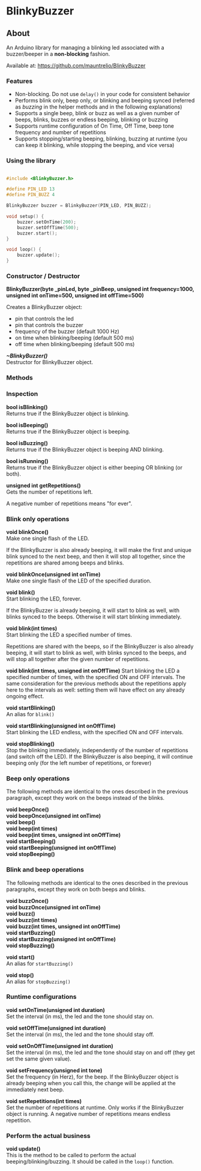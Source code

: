 # BlinkyBuzzer

## About

An Arduino library for managing a blinking led associated with a buzzer/beeper in a **non-blocking** fashion.

Available at: https://github.com/mauntrelio/BlinkyBuzzer

### Features

- Non-blocking. Do not use `delay()` in your code for consistent behavior 
- Performs blink only, beep only, or blinking and beeping synced (referred as _buzzing_ in the helper methods and in the following explanations)
- Supports a single beep, blink or buzz as well as a given number of beeps, blinks, buzzes or endless beeping, blinking or buzzing
- Supports runtime configuration of On Time, Off Time, beep tone frequency and number of repetitions
- Supports stopping/starting beeping, blinking, buzzing at runtime (you can keep it blinking, while stopping the beeping, and vice versa)

### Using the library

```c++

#include <BlinkyBuzzer.h>

#define PIN_LED 13
#define PIN_BUZZ 4

BlinkyBuzzer buzzer = BlinkyBuzzer(PIN_LED, PIN_BUZZ);

void setup() {
	buzzer.setOnTime(200);
	buzzer.setOffTime(500);
	buzzer.start();
}

void loop() {
	buzzer.update();
}

```

### Constructor / Destructor

**BlinkyBuzzer(byte _pinLed, byte _pinBeep, unsigned int frequency=1000, unsigned int onTime=500, unsigned int offTime=500)**

Creates a BlinkyBuzzer object:
- pin that controls the led
- pin that controls the buzzer
- frequency of the buzzer (default 1000 Hz)
- on time when blinking/beeping (default 500 ms)
- off time when blinking/beeping (default 500 ms)

***~BlinkyBuzzer()***<br>
Destructor for BlinkyBuzzer object.

### Methods

### Inspection

**bool isBlinking()**<br>
Returns true if the BlinkyBuzzer object is blinking.

**bool isBeeping()**<br>
Returns true if the BlinkyBuzzer object is beeping.

**bool isBuzzing()**<br>
Returns true if the BlinkyBuzzer object is beeping AND blinking.

**bool isRunning()**<br>
Returns true if the BlinkyBuzzer object is either beeping OR blinking (or both).

**unsigned int getRepetitions()**<br>
Gets the number of repetitions left.

A negative number of repetitions means "for ever".

### Blink only operations
**void blinkOnce()**<br>
Make one single flash of the LED.

If the BlinkyBuzzer is also already beeping, it will make the first and unique blink synced to the next beep, and then it will stop all together, since the repetitions are shared among beeps and blinks.

**void blinkOnce(unsigned int onTime)**<br>
Make one single flash of the LED of the specified duration.

**void blink()**<br>
Start blinking the LED, forever. 

If the BlinkyBuzzer is already beeping, it will start to blink as well, with blinks synced to the beeps. Otherwise it will start blinking immediately.

**void blink(int times)**<br>
Start blinking the LED a specified number of times.

Repetitions are shared with the beeps, so if the BlinkyBuzzer is also already beeping, it will start to blink as well, with blinks synced to the beeps, and will stop all together after the given number of repetitions.

**void blink(int times, unsigned int onOffTime)**
Start blinking the LED a specified number of times, with the specified ON and OFF intervals. The same consideration for the previous methods about the repetitions apply here to the intervals as well: setting them will have effect on any already ongoing effect. 

**void startBlinking()**<br>
An alias for `blink()`

**void startBlinking(unsigned int onOffTime)**<br>
Start blinking the LED endless, with the specified ON and OFF intervals.

**void stopBlinking()**<br>
Stop the blinking immediately, independently of the number of repetitions (and  switch off the LED). If the BlinkyBuzzer is also beeping, it will continue beeping only (for the left number of repetitions, or forever)

### Beep only operations

The following methods are identical to the ones described in the previous paragraph, except they work on the beeps instead of the blinks.

**void beepOnce()**<br>
**void beepOnce(unsigned int onTime)**<br>
**void beep()**<br>
**void beep(int times)**<br>
**void beep(int times, unsigned int onOffTime)**<br>
**void startBeeping()**<br>
**void startBeeping(unsigned int onOffTime)**<br>
**void stopBeeping()**<br>

### Blink and beep operations

The following methods are identical to the ones described in the previous paragraphs, except they work on both beeps and blinks.

**void buzzOnce()**<br>
**void buzzOnce(unsigned int onTime)**<br>
**void buzz()**<br>
**void buzz(int times)**<br>
**void buzz(int times, unsigned int onOffTime)**<br>
**void startBuzzing()**<br>
**void startBuzzing(unsigned int onOffTime)**<br>
**void stopBuzzing()**<br>

**void start()**<br>
An alias for `startBuzzing()`

**void stop()**<br>
An alias for `stopBuzzing()`

### Runtime configurations

**void setOnTime(unsigned int duration)**<br>
Set the interval (in ms), the led and the tone should stay on.

**void setOffTime(unsigned int duration)**<br>
Set the interval (in ms), the led and the tone should stay off.

**void setOnOffTime(unsigned int duration)**<br>
Set the interval (in ms), the led and the tone should stay on and off (they get set the same given value).

**void setFrequency(unsigned int tone)**<br>
Set the frequency (in Herz), for the beep. If the BlinkyBuzzer object is already beeping when you call this, the change will be applied at the immediately next beep.

**void setRepetitions(int times)**<br>
Set the number of repetitions at runtime. Only works if the BlinkyBuzzer object is running. A negative number of repetitions means endless repetition.

### Perform the actual business

**void update()**<br>
This is the method to be called to perform the actual beeping/blinking/buzzing. It should be called in the `loop()` function.
